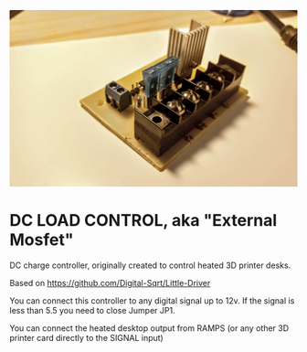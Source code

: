 ![imagem](finished_pcb.jpg)

# DC LOAD CONTROL, aka "External Mosfet"

DC charge controller, originally created to control heated 3D printer desks.

Based on https://github.com/Digital-Sqrt/Little-Driver

You can connect this controller to any digital signal up to 12v. If the signal is less than 5.5 you need to close Jumper JP1.

You can connect the heated desktop output from RAMPS (or any other 3D printer card directly to the SIGNAL input)
